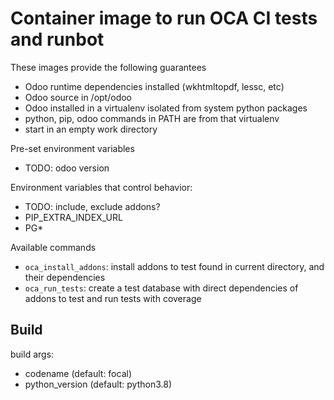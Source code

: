 # Container image to run OCA CI tests and runbot

These images provide the following guarantees

- Odoo runtime dependencies installed (wkhtmltopdf, lessc, etc)
- Odoo source in /opt/odoo
- Odoo installed in a virtualenv isolated from system python packages
- python, pip, odoo commands in PATH are from that virtualenv
- start in an empty work directory

Pre-set environment variables
- TODO: odoo version


Environment variables that control behavior:

- TODO: include, exclude addons?
- PIP_EXTRA_INDEX_URL
- PG*

Available commands

- `oca_install_addons`: install addons to test found in current directory, and
  their dependencies
- `oca_run_tests`: create a test database with direct dependencies of addons to
  test and run tests with coverage

## Build

build args:

- codename (default: focal)
- python_version (default: python3.8)


